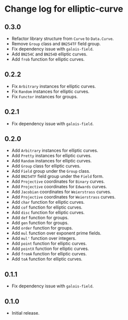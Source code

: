 # Change log for elliptic-curve

## 0.3.0

* Refactor library structure from `Curve` to `Data.Curve`.
* Remove `Group` class and `BN254TF` field group.
* Fix dependency issue with `galois-field`.
* Add `BN254C` and `BN254D` elliptic curves.
* Add `frob` function for elliptic curves.

## 0.2.2

* Fix `Arbitrary` instances for elliptic curves.
* Fix `Random` instances for elliptic curves.
* Fix `Functor` instances for groups.

## 0.2.1

* Fix dependency issue with `galois-field`.

## 0.2.0

* Add `Arbitrary` instances for elliptic curves.
* Add `Pretty` instances for elliptic curves.
* Add `Random` instances for elliptic curves.
* Add `Group` class for elliptic curves.
* Add `Field` group under the `Group` class.
* Add `BN254TF` field group under the `Field` form.
* Add `Projective` coordinates for `Binary` curves.
* Add `Projective` coordinates for `Edwards` curves.
* Add `Jacobian` coordinates for `Weierstrass` curves.
* Add `Projective` coordinates for `Weierstrass` curves.
* Add `char` function for elliptic curves.
* Add `cof` function for elliptic curves.
* Add `disc` function for elliptic curves.
* Add `def` function for groups.
* Add `gen` function for groups.
* Add `order` function for groups.
* Add `mul` function over exponent prime fields.
* Add `mul'` function over integers.
* Add `point` function for elliptic curves.
* Add `pointX` function for elliptic curves.
* Add `fromA` function for elliptic curves.
* Add `toA` function for elliptic curves.

## 0.1.1

* Fix dependency issue with `galois-field`.

## 0.1.0

* Initial release.
